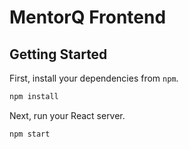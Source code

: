 # MentorQ Frontend

## Getting Started

First, install your dependencies from `npm`.

```javascript
npm install
```

Next, run your React server.

```javascript
npm start
```
